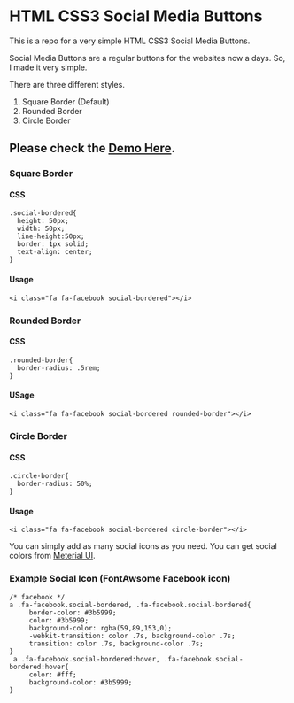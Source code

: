 # HTML CSS3 Social Media Buttons

This is a repo for a very simple HTML CSS3 Social Media Buttons.

Social Media Buttons are a regular buttons for the websites now a days. So, I made it very simple. 

There are three different styles. 
1. Square Border (Default)
2. Rounded Border
3. Circle Border

## Please check the [Demo Here](https://mtpamir.github.io/html-css3-social-media-buttons/).

### Square Border 

#### CSS

```
.social-bordered{
  height: 50px;
  width: 50px;
  line-height:50px;
  border: 1px solid;
  text-align: center;
}
```
#### Usage
```
<i class="fa fa-facebook social-bordered"></i>
```


### Rounded Border 

#### CSS

```
.rounded-border{
  border-radius: .5rem;
}
```
#### USage
```
<i class="fa fa-facebook social-bordered rounded-border"></i>
```

### Circle Border 

#### CSS

```
.circle-border{
  border-radius: 50%;
}
```
#### Usage
```
<i class="fa fa-facebook social-bordered circle-border"></i>
```

You can simply add as many social icons as you need. You can get social colors from [Meterial UI](https://www.materialui.co/socialcolors "Social Colors").

### Example Social Icon (FontAwsome Facebook icon)

```
/* facebook */
a .fa-facebook.social-bordered, .fa-facebook.social-bordered{
     border-color: #3b5999;
     color: #3b5999;
     background-color: rgba(59,89,153,0);
     -webkit-transition: color .7s, background-color .7s;
     transition: color .7s, background-color .7s;
}
 a .fa-facebook.social-bordered:hover, .fa-facebook.social-bordered:hover{
     color: #fff;
     background-color: #3b5999;
}
```
